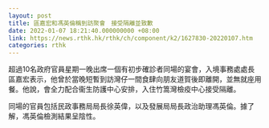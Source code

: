 ```yaml
---
layout: post
title: 區嘉宏和馮英倫稱到訪聚會　接受隔離並致歉
date: 2022-01-07 18:21:40.000000000 +08:00
link: https://news.rthk.hk/rthk/ch/component/k2/1627830-20220107.htm
categories: rthk
---
```


超過10名政府官員星期一晚出席一個有初步確診者同場的宴會，入境事務處處長區嘉宏表示，他曾於當晚短暫到訪灣仔一間食肆向朋友道賀後即離開，並無就座用餐。他說，會全力配合衞生防護中心安排，入住竹篙灣檢疫中心接受隔離。

同場的官員包括民政事務局局長徐英偉，以及發展局局長政治助理馮英倫。據了解，馮英倫檢測結果呈陰性。
